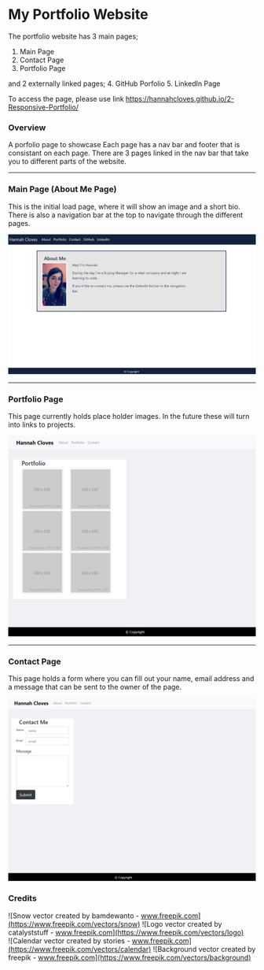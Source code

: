 My Portfolio Website
=====================

The portfolio website has 3 main pages;
1. Main Page
2. Contact Page
3. Portfolio Page

and 2 externally linked pages;
4. GitHub Porfolio
5. LinkedIn Page

To access the page, please use link https://hannahcloves.github.io/2-Responsive-Portfolio/

### Overview
A porfolio page to showcase 
Each page has a nav bar and footer that is consistant on each page. There are 3 pages linked in the nav bar that take you to different parts of the website.

*******************************************************

### Main Page (About Me Page)
This is the initial load page, where it will show an image and a short bio. There is also a navigation bar at the top to navigate through the different pages.

![About Me Page](/Assets/AboutMePage.PNG)

*******************************************************

### Portfolio Page
This page currently holds place holder images. In the future these will turn into links to projects.

![Portfolio Page](/Assets/PortfolioPage.png)

*******************************************************

### Contact Page
This page holds a form where you can fill out your name, email address and a message that can be sent to the owner of the page.

![Contact Page](/Assets/ContactPage.png)


### Credits

![Snow vector created by bamdewanto - www.freepik.com](https://www.freepik.com/vectors/snow)
![Logo vector created by catalyststuff - www.freepik.com](https://www.freepik.com/vectors/logo)  
![Calendar vector created by stories - www.freepik.com](https://www.freepik.com/vectors/calendar)
![Background vector created by freepik - www.freepik.com](https://www.freepik.com/vectors/background)